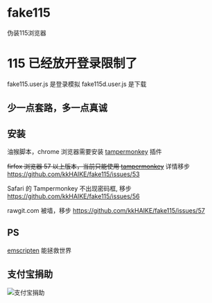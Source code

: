 # fake115
伪装115浏览器

# 115 已经放开登录限制了
fake115.user.js 是登录模拟
fake115d.user.js 是下载

## 少一点套路，多一点真诚

## 安装
油猴脚本，chrome 浏览器需要安装 [tampermonkey](https://chrome.google.com/webstore/detail/dhdgffkkebhmkfjojejmpbldmpobfkfo) 插件

~~firfox 浏览器 57 以上版本，当前只能使用 [tampermonkey](https://addons.mozilla.org/zh-CN/firefox/addon/tampermonkey)~~
详情移步 https://github.com/kkHAIKE/fake115/issues/53

Safari 的 Tampermonkey 不出现密码框, 移步 https://github.com/kkHAIKE/fake115/issues/56

rawgit.com 被墙，移步 https://github.com/kkHAIKE/fake115/issues/57

## PS
[emscripten](http://kripken.github.io/emscripten-site) 能拯救世界

## 支付宝捐助
![支付宝捐助](https://github.com/kkHAIKE/fake115/blob/master/qrcode.png)
